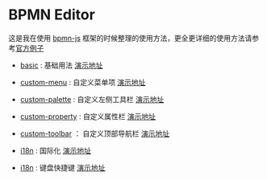 # BPMN Editor

这是我在使用 [bpmn-js][16] 框架的时候整理的使用方法，更全更详细的使用方法请参考[官方例子][15]

- [basic][1] : 基础用法  [演示地址][8]
- [custom-menu][2] : 自定义菜单项  [演示地址][9]
- [custom-palette][3] : 自定义左侧工具栏  [演示地址][10]
- [custom-property][4] : 自定义属性栏  [演示地址][11]
- [custom-toolbar][5] ： 自定义顶部导航栏  [演示地址][12]
- [i18n][6] : 国际化  [演示地址][13]
- [i18n][7] : 键盘快捷键  [演示地址][14]


  [1]: https://github.com/imdwpeng/bpmn-editor/blob/master/basic/src/containers
  [2]: https://github.com/imdwpeng/bpmn-editor/blob/master/custom-menu/src/containers
  [3]: https://github.com/imdwpeng/bpmn-editor/blob/master/custom-palette/src/containers
  [4]: https://github.com/imdwpeng/bpmn-editor/blob/master/custom-property/src/containers
  [5]: https://github.com/imdwpeng/bpmn-editor/blob/master/custom-toolbar/src/containers
  [6]: https://github.com/imdwpeng/bpmn-editor/blob/master/i18n/src/containers
  [7]: https://github.com/imdwpeng/bpmn-editor/blob/master/keyboard/src/containers
  [8]: https://dwpblog.site/bpmn-editor/basic/build/index.html
  [9]: https://dwpblog.site/bpmn-editor/custom-menu/build/index.html
  [10]: https://dwpblog.site/bpmn-editor/custom-palette/build/index.html
  [11]: https://dwpblog.site/bpmn-editor/custom-property/build/index.html
  [12]: https://dwpblog.site/bpmn-editor/custom-toolbar/build/index.html
  [13]: https://dwpblog.site/bpmn-editor/i18n/build/index.html
  [14]: https://dwpblog.site/bpmn-editor/keyboard/build/index.html
  [15]: https://github.com/bpmn-io/bpmn-js-examples
  [16]: https://github.com/bpmn-io/bpmn-js
